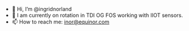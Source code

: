 - 👋 Hi, I’m @ingridnorland
- 🌱 I am currently on rotation in TDI OG FOS working with IIOT sensors. 
- 📫 How to reach me: inor@equinor.com 

<!---
ingridnorland/ingridnorland is a ✨ special ✨ repository because its `README.md` (this file) appears on your GitHub profile.
You can click the Preview link to take a look at your changes.
--->
